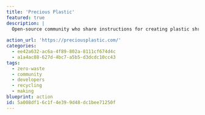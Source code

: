 ```yaml
---
title: 'Precious Plastic'
featured: true
description: |
  Open-source community who share instructions for creating plastic shredders, injectors, and sheet presses, so you can create anything you want from used plastic. Collect plastic from neighbors, clean it, shred it, [3D print a mold](https://pinshape.com/blog/low-cost-injection-molding-using-3d-printing/), and create anything you can imagine! You can [buy the machines](https://preciousplastic.com/solutions/machines/overview.html) too if making them is out of your wheelhouse.
  
action_url: 'https://preciousplastic.com/'
categories:
  - ee42a632-ac6a-4f89-802a-8111cf674d4c
  - a1a4ac88-627d-4bc7-a5b5-d3dcdc10cc43
tags:
  - zero-waste
  - community
  - developers
  - recycling
  - making
blueprint: action
id: 5a008df1-6c1f-4e39-9d48-dc1bee71250f
---
```

